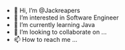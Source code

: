 - 👋 Hi, I’m @Jackreapers
- 👀 I’m interested in Software Engineer
- 🌱 I’m currently learning Java
- 💞️ I’m looking to collaborate on ...
- 📫 How to reach me ...

<!---
Jackreapers/Jackreapers is a ✨ special ✨ repository because its `README.md` (this file) appears on your GitHub profile.
You can click the Preview link to take a look at your changes.
--->
